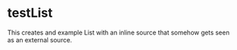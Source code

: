 # testList

This creates and example List with an inline source that somehow gets seen as an external source.
